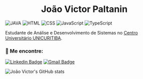 <h1 align="center">
  João Victor Paltanin
</h1> 

![JAVA](https://img.shields.io/badge/JAVA-Beginner-red)
![HTML](https://img.shields.io/badge/HTML-Beginner-orange)
![CSS](https://img.shields.io/badge/CSS-Beginner-purple)
![JavaScript](https://img.shields.io/badge/JavaScript-Beginner-yellow)
![TypeScript](https://img.shields.io/badge/TypeScript-Beginner-blue)

Estudante de Análise e Desenvolvimento de Sistemas no [Centro Universitário UNICURITIBA](https://www.unicuritiba.edu.br/). 

### 📢 Me encontre:

[![Linkedin Badge](https://img.shields.io/badge/-João%20Victor-0A66C2?style=flat-square&logo=Linkedin&logoColor=white&link=https://www.linkedin.com/in/jo%C3%A3o-victor-paltanin-167a36201/)](https://www.linkedin.com/in/jo%C3%A3o-victor-paltanin-167a36201/)
[![Gmail Badge](https://img.shields.io/badge/-joaovpaltanin116@gmail.com-CB3F2E?style=flat-square&logo=Gmail&logoColor=white&link=mailto:joaovpaltanin116@gmail.com)](mailto:joaovpaltanin116@gmail.com)

![João Victor's GitHub stats](https://github-readme-stats.vercel.app/api?username=JvPaltanin&show_icons=true&theme=highcontrast)
